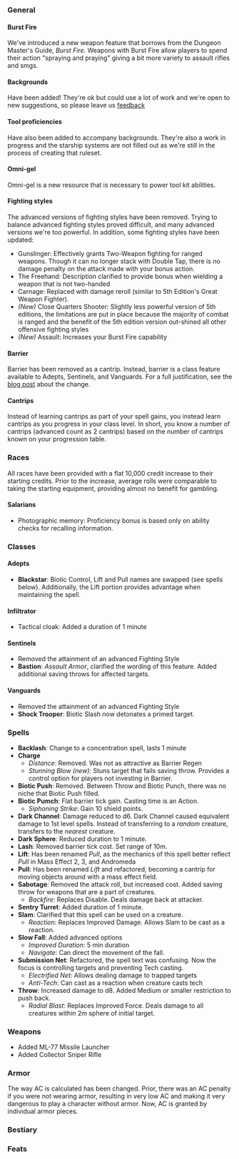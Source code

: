 ### General

#### Burst Fire
We've introduced a new weapon feature that borrows from the Dungeon Master's Guide, _Burst Fire_. Weapons with Burst Fire allow players to spend their action
"spraying and praying" giving a bit more variety to assault rifles and smgs.

#### Backgrounds
Have been added! They're ok but could use a lot of work and we're open to new suggestions, so please leave us [feedback](/feedback)

#### Tool proficiencies
Have also been added to accompany backgrounds. They're also a work in progress and the starship systems are not filled out as
we're still in the process of creating that ruleset.

#### Omni-gel
Omni-gel is a new resource that is necessary to power tool kit abilities.

#### Fighting styles
The advanced versions of fighting styles have been removed. Trying to balance advanced fighting styles proved difficult,
and many advanced versions we're too powerful. In addition, some fighting styles have been updated:
* Gunslinger: Effectively grants Two-Weapon fighting for ranged weapons. Though it can no longer stack with Double Tap, there is no damage penalty on the attack
made with your bonus action.
* The Freehand: Description clarified to provide bonus when wielding a weapon that is not two-handed
* Carnage: Replaced with damage reroll (similar to 5th Edition's Great Weapon Fighter).
* _(New)_ Close Quarters Shooter: Slightly less powerful version of 5th editions, the limitations are put in place because the majority of combat is ranged and the
benefit of the 5th edition version out-shined all other offensive fighting styles
* _(New)_ Assault: Increases your Burst Fire capability

#### Barrier
Barrier has been removed as a cantrip. Instead, barrier is a class feature available to Adepts, Sentinels, and Vanguards.
For a full justification, see the [blog post](/news/b-bb-b) about the change.

#### Cantrips
Instead of learning cantrips as part of your spell gains, you instead learn cantrips as you progress in your class level.
In short, you know a number of cantrips (advanced count as 2 cantrips) based on the number of cantrips known on your progression table.


### Races
All races have been provided with a flat 10,000 credit increase to their starting credits. Prior to the increase, average rolls were comparable to taking the starting equipment,
providing almost no benefit for gambling.

#### Salarians
* Photographic memory: Proficiency bonus is based only on ability checks for recalling information.


### Classes

#### Adepts
* __Blackstar__: Biotic Control, Lift and Pull names are swapped (see spells below). Additionally, the Lift portion provides advantage when maintaining the spell.

#### Infiltrator
* Tactical cloak: Added a duration of 1 minute

#### Sentinels
* Removed the attainment of an advanced Fighting Style
* __Bastion__: _Assault Armor_, clarified the wording of this feature. Added additional saving throws for affected targets.

#### Vanguards
* Removed the attainment of an advanced Fighting Style
* __Shock Trooper__: Biotic Slash now detonates a primed target.


### Spells
* __Backlash__: Change to a concentration spell, lasts 1 minute
* __Charge__
  * _Distance_: Removed. Was not as attractive as Barrier Regen
  * _Stunning Blow (new)_: Stuns target that fails saving throw. Provides a control option for players not investing in Barrier.
* __Biotic Push__: Removed. Between Throw and Biotic Punch, there was no niche that Biotic Push filled.
* __Biotic Pumch__: Flat barrier tick gain. Casting time is an Action.
  * _Siphoning Strike_: Gain 10 shield points.
* __Dark Channel__: Damage reduced to d6. Dark Channel caused equivalent damage to 1st level spells. Instead of transferring to a _random_ creature,
transfers to the _nearest_ creature.
* __Dark Sphere__: Reduced duration to 1 minute.
* __Lash__: Removed barrier tick cost. Set range of 10m.
* __Lift__: Has been renamed _Pull_, as the mechanics of this spell better reflect _Pull_ in Mass Effect 2, 3, and Andromeda
* __Pull__: Has been renamed _Lift_ and refactored, becoming a cantrip for moving objects around with a mass effect field.
* __Sabotage__: Removed the attack roll, but increased cost. Added saving throw for weapons that are a part of creatures.
  * _Backfire_: Replaces Disable. Deals damage back at attacker.
* __Sentry Turret__: Added duration of 1 minute.
* __Slam__: Clarified that this spell can be used on a creature.
  * _Reaction_: Replaces Improved Damage. Allows Slam to be cast as a reaction.
* __Slow Fall__: Added advanced options
  * _Improved Duration_: 5 min duration
  * _Navigate_: Can direct the movement of the fall.
* __Submission Net__: Refactored, the spell text was confusing. Now the focus is controlling targets and preventing Tech casting.
  * _Electrified Net_: Allows dealing damage to trapped targets
  * _Anti-Tech_: Can cast as a reaction when creature casts tech
* __Throw__: Increased damage to d8. Added Medium or smaller restriction to push back.
  * _Radial Blast_: Replaces Improved Force. Deals damage to all creatures within 2m sphere of initial target.


### Weapons
* Added ML-77 Missile Launcher
* Added Collector Sniper Rifle


### Armor
The way AC is calculated has been changed. Prior, there was an AC penalty if you were not wearing armor, resulting in very low AC and
making it very dangerous to play a character without armor. Now, AC is granted by individual armor pieces.


### Bestiary


### Feats